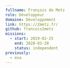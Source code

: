 ```yaml
---
fullname: François de Metz
role: Développeur
domaine: Développement
link: https://2metz.fr/
github: francois2metz
missions:
  - start: 2019-02-25
    end: 2020-03-20
    status: independent
previously:
  - eva
---
```

